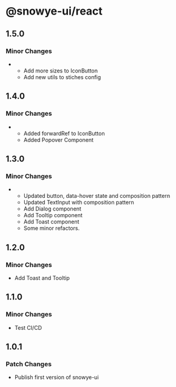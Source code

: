 # @snowye-ui/react

## 1.5.0

### Minor Changes

- - Add more sizes to IconButton
  - Add new utils to stiches config

## 1.4.0

### Minor Changes

- - Added forwardRef to IconButton
  - Added Popover Component

## 1.3.0

### Minor Changes

- - Updated button, data-hover state and composition pattern
  - Updated TextInput with composition pattern
  - Add Dialog component
  - Add Tooltip component
  - Add Toast component
  - Some minor refactors.

## 1.2.0

### Minor Changes

- Add Toast and Tooltip

## 1.1.0

### Minor Changes

- Test CI/CD

## 1.0.1

### Patch Changes

- Publish first version of snowye-ui
